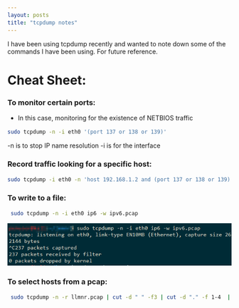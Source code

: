 ```yaml
---
layout: posts
title: "tcpdump notes"
---
```



I have been using tcpdump recently and wanted to note down some of the commands I have been using. For future reference.

# Cheat Sheet:
### To monitor certain ports:  
* In this case, monitoring for the existence of NETBIOS traffic

```bash
sudo tcpdump -n -i eth0 '(port 137 or 138 or 139)'
```

-n is to stop IP name resolution
-i is for the interface


### Record traffic looking for a specific host:

```bash
sudo tcpdump -i eth0 -n 'host 192.168.1.2 and (port 137 or 138 or 139)'
```

### To write to a file:
```bash
 sudo tcpdump -n -i eth0 ip6 -w ipv6.pcap
```
![](/images/tcpdump/image_1.png)


### To select hosts from a pcap:
```bash
 sudo tcpdump -n -r llmnr.pcap | cut -d " " -f3 | cut -d "." -f 1-4  | sort -u  
```